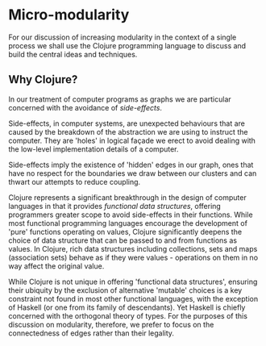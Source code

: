 # Micro-modularity

For our discussion of increasing modularity in the context of a single
process we shall use the Clojure programming language to discuss and
build the central ideas and techniques.

## Why Clojure?

In our treatment of computer programs as graphs we are particular
concerned with the avoidance of _side-effects_.

Side-effects, in computer systems, are unexpected behaviours that are
caused by the breakdown of the abstraction we are using to instruct the
computer. They are 'holes' in logical façade we erect to avoid dealing
with the low-level implementation details of a computer.

Side-effects imply the existence of 'hidden' edges in our graph, ones
that have no respect for the boundaries we draw between our clusters and
can thwart our attempts to reduce coupling.

Clojure represents a significant breakthrough in the design of computer
languages in that it provides _functional data structures_, offering
programmers greater scope to avoid side-effects in their
functions. While most functional programming languages encourage the
development of 'pure' functions operating on values, Clojure
significantly deepens the choice of data structure that can be passed to
and from functions as values. In Clojure, rich data structures including
collections, sets and maps (association sets) behave as if they were
values - operations on them in no way affect the original value.

While Clojure is not unique in offering 'functional data structures',
ensuring their ubiquity by the exclusion of alternative 'mutable'
choices is a key constraint not found in most other functional
languages, with the exception of Haskell (or one from its family of
descendants). Yet Haskell is chiefly concerned with the orthogonal
theory of types. For the purposes of this discussion on modularity,
therefore, we prefer to focus on the connectedness of edges rather than
their legality.
